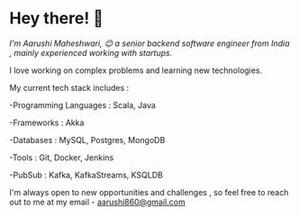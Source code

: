 # Hey there! :wave:

*I'm Aarushi Maheshwari, :blush:  a senior backend software engineer from India , mainly experienced working with startups.*


I love working on complex problems and learning new technologies.


My current tech stack includes :

-Programming Languages : Scala, Java

-Frameworks : Akka

-Databases : MySQL, Postgres, MongoDB

-Tools : Git, Docker, Jenkins

-PubSub : Kafka, KafkaStreams, KSQLDB


I'm always open to new opportunities and challenges , so feel free to reach out to me at my email - aarushi860@gmail.com
